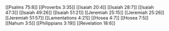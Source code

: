 [[Psalms 75:8]]
[[Proverbs 3:35]]
[[Isaiah 20:4]]
[[Isaiah 28:7]]
[[Isaiah 47:3]]
[[Isaiah 49:26]]
[[Isaiah 51:21]]
[[Jeremiah 25:15]]
[[Jeremiah 25:26]]
[[Jeremiah 51:57]]
[[Lamentations 4:21]]
[[Hosea 4:7]]
[[Hosea 7:5]]
[[Nahum 3:5]]
[[Philippians 3:19]]
[[Revelation 18:6]]
